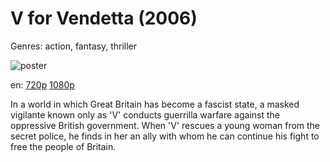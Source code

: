 # V for Vendetta (2006)

Genres: action, fantasy, thriller

![poster](http://image.tmdb.org/t/p/w500/cALaAXkC8hkv1fjp1T7EKH2WSue.jpg)

en:
  [720p](magnet:?xt=urn:btih:1C12E9D7A919113C923EF20089E7435890A12933&tr=udp://glotorrents.pw:6969/announce&tr=udp://tracker.opentrackr.org:1337/announce&tr=udp://torrent.gresille.org:80/announce&tr=udp://tracker.openbittorrent.com:80&tr=udp://tracker.coppersurfer.tk:6969&tr=udp://tracker.leechers-paradise.org:6969&tr=udp://p4p.arenabg.ch:1337&tr=udp://tracker.internetwarriors.net:1337)
  [1080p](magnet:?xt=urn:btih:DC5E0F28C56CBB93E57FC11CA8E56CC79A5D2E13&tr=udp://glotorrents.pw:6969/announce&tr=udp://tracker.opentrackr.org:1337/announce&tr=udp://torrent.gresille.org:80/announce&tr=udp://tracker.openbittorrent.com:80&tr=udp://tracker.coppersurfer.tk:6969&tr=udp://tracker.leechers-paradise.org:6969&tr=udp://p4p.arenabg.ch:1337&tr=udp://tracker.internetwarriors.net:1337)
  


In a world in which Great Britain has become a fascist state, a masked vigilante known only as 'V' conducts guerrilla warfare against the oppressive British government. When 'V' rescues a young woman from the secret police, he finds in her an ally with whom he can continue his fight to free the people of Britain.